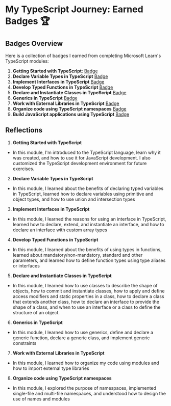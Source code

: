 # My TypeScript Journey: Earned Badges 🏆

## Badges Overview

Here is a collection of badges I earned from completing Microsoft Learn's TypeScript modules:

1. **Getting Started with TypeScript**: [Badge](https://learn.microsoft.com/en-us/users/kleostro/achievements/3xsmfadh)
2. **Declare Variable Types in TypeScript** [Badge](https://learn.microsoft.com/api/achievements/share/en-us/kleostro/BL2NJEYD?sharingId=A1D2E97764932C45)
3. **Implement Interfaces in TypeScript** [Badge](https://learn.microsoft.com/api/achievements/share/en-us/kleostro/8RL4UKKW?sharingId=A1D2E97764932C45)
4. **Develop Typed Functions in TypeScript** [Badge](https://learn.microsoft.com/api/achievements/share/en-us/kleostro/4S7YFYUK?sharingId=A1D2E97764932C45)
5. **Declare and Instantiate Classes in TypeScript** [Badge](https://learn.microsoft.com/api/achievements/share/en-us/kleostro/WAGSHGXN?sharingId=A1D2E97764932C45)
6. **Generics in TypeScript** [Badge](https://learn.microsoft.com/api/achievements/share/en-us/kleostro/WAG5VXXN?sharingId=A1D2E97764932C45)
7. **Work with External Libraries in TypeScript** [Badge](https://learn.microsoft.com/api/achievements/share/en-us/kleostro/3XSJET3H?sharingId=A1D2E97764932C45)
8. **Organize code using TypeScript namespaces** [Badge](https://learn.microsoft.com/api/achievements/share/en-us/kleostro/7E83C6TZ?sharingId=A1D2E97764932C45)
9. **Build JavaScript applications using TypeScript** [Badge](https://learn.microsoft.com/api/achievements/share/en-us/kleostro/HY5TBKQ8?sharingId=A1D2E97764932C45)

## Reflections

1. **Getting Started with TypeScript**

- In this module, I'm introduced to the TypeScript language, learn why it was created, and how to use it for JavaScript development. I also customized the TypeScript development environment for future exercises.

2. **Declare Variable Types in TypeScript**

- In this module, I learned about the benefits of declaring typed variables in TypeScript, learned how to declare variables using primitive and object types, and how to use union and intersection types

3. **Implement Interfaces in TypeScript**

- In this module, I learned the reasons for using an interface in TypeScript, learned how to declare, extend, and instantiate an interface, and how to declare an interface with custom array types

4. **Develop Typed Functions in TypeScript**

- In this module, I learned about the benefits of using types in functions, learned about mandatory/non-mandatory, standard and other parameters, and learned how to define function types using type aliases or interfaces

5. **Declare and Instantiate Classes in TypeScript**

- In this module, I learned how to use classes to describe the shape of objects, how to commit and instantiate classes, how to apply and define access modifiers and static properties in a class, how to declare a class that extends another class, how to declare an interface to provide the shape of a class, and when to use an interface or a class to define the structure of an object.

6. **Generics in TypeScript**

- In this module, I learned how to use generics, define and declare a generic function, declare a generic class, and implement generic constraints

7. **Work with External Libraries in TypeScript**

- In this module, I learned how to organize my code using modules and how to import external type libraries

8. **Organize code using TypeScript namespaces**

- In this module, I explored the purpose of namespaces, implemented single-file and multi-file namespaces, and understood how to design the use of names and modules
